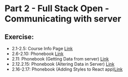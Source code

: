 # Part 2 - Full Stack Open - Communicating with server

## Exercise:
* 2.1-2.5: Course Info Page [Link](https://fullstackopen.com/en/part2/rendering_a_collection_modules#exercises-2-1-2-5)
* 2.6-2.10:  Phonebook [Link](https://fullstackopen.com/en/part2/forms#exercises-2-6-2-10)
* 2.11:      Phonebook (Getting Data from server) [Link](https://fullstackopen.com/en/part2/getting_data_from_server#exercise-2-11)
* 2.12.2.15: Phonebook (Altering Data in Server) [Link](https://fullstackopen.com/en/part2/altering_data_in_server#exercises-2-12-2-15)
* 2.16-2.17: Phonebook (Adding Styles to React app)[Link](https://fullstackopen.com/en/part2/adding_styles_to_react_app#exercises-2-16-2-17)


